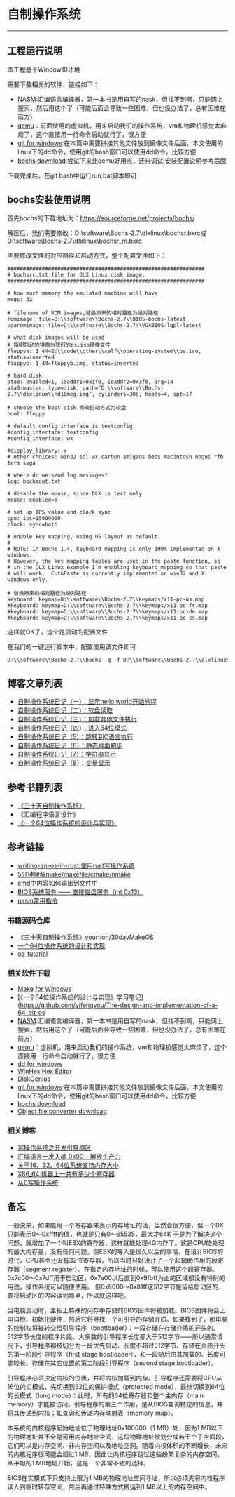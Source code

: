 # 自制操作系统
***

## 工程运行说明
本工程基于Window10环境

需要下载相关的软件，链接如下：

- [NASM](https://www.nasm.us/):汇编语言编译器，第一本书是用自写的nask，但找不到啊，只能网上搜索，然后用这个了（可能后面会导致一些困难，但也没办法了，总有困难在前方）
- [qemu](https://qemu.weilnetz.de/w64/)：前面使用的虚拟机，用来启动我们的操作系统，vm和物理机感觉太麻烦了，这个直接用一行命令启动就行了，很方便
- [git for windows](https://gitforwindows.org/):在本篇中需要拼接其他文件放到镜像文件后面，本文使用的linux下的dd命令，使用git的bash窗口可以使用dd命令，比较方便
- [bochs download](https://sourceforge.net/projects/bochs/):尝试下来比qemu好用点，还带调试,安装配置说明参考后面

下载完成后，在git bash中运行run.bat脚本即可

## bochs安装使用说明
首先bochs的下载地址为：https://sourceforge.net/projects/bochs/

解压后，我们需要修改：D:\software\Bochs-2.7\dlxlinux\bochsr.bxrc成D:\software\Bochs-2.7\dlxlinux\bochsr_m.bxrc

主要修改文件的对应路径和启动方式，整个配置文件如下：

```text
###############################################################
# bochsrc.txt file for DLX Linux disk image.
###############################################################

# how much memory the emulated machine will have
megs: 32

# filename of ROM images,替换原来的相对路径为绝对路径
romimage: file=D:\\software\\Bochs-2.7\\BIOS-bochs-latest
vgaromimage: file=D:\\software\\Bochs-2.7\\VGABIOS-lgpl-latest

# what disk images will be used 
# 指明启动的镜像为我们的os.iso镜像文件
floppya: 1_44=E:\\code\\other\\self\\operating-system\\os.iso, status=inserted
floppyb: 1_44=floppyb.img, status=inserted

# hard disk
ata0: enabled=1, ioaddr1=0x1f0, ioaddr2=0x3f0, irq=14
ata0-master: type=disk, path="D:\\software\\Bochs-2.7\\dlxlinux\\hd10meg.img", cylinders=306, heads=4, spt=17

# choose the boot disk.修改启动方式为软盘
boot: floppy

# default config interface is textconfig.
#config_interface: textconfig
#config_interface: wx

#display_library: x
# other choices: win32 sdl wx carbon amigaos beos macintosh nogui rfb term svga

# where do we send log messages?
log: bochsout.txt

# disable the mouse, since DLX is text only
mouse: enabled=0

# set up IPS value and clock sync
cpu: ips=15000000
clock: sync=both

# enable key mapping, using US layout as default.
#
# NOTE: In Bochs 1.4, keyboard mapping is only 100% implemented on X windows.
# However, the key mapping tables are used in the paste function, so 
# in the DLX Linux example I'm enabling keyboard_mapping so that paste 
# will work.  Cut&Paste is currently implemented on win32 and X windows only.

# 替换原来的相对路径为绝对路径
keyboard: keymap=D:\\software\\Bochs-2.7\\keymaps/x11-pc-us.map
#keyboard: keymap=D:\\software\\Bochs-2.7\\keymaps/x11-pc-fr.map
#keyboard: keymap=D:\\software\\Bochs-2.7\\keymaps/x11-pc-de.map
#keyboard: keymap=D:\\software\\Bochs-2.7\\keymaps/x11-pc-es.map
```

这样就OK了，这个是启动的配置文件

在我们的一键运行脚本中，配置使用该文件即可

```powershell
D:\\software\\Bochs-2.7\\bochs -q -f D:\\software\\Bochs-2.7\\dlxlinux\\bochsrc_m.bxrc
```

## 博客文章列表
- [自制操作系统日记（一）：显示hello world开始旅程](https://juejin.cn/post/7148604415652397070)
- [自制操作系统日记（二）：软盘读取](https://juejin.cn/post/7153429890220916767)
- [自制操作系统日记（三）：加载其他文件执行](https://juejin.cn/post/7154194485444870152/)
- [自制操作系统日记（四）：进入64位模式](https://juejin.cn/post/7164983773233152008)
- [自制操作系统日记（5）：跳转到C语言执行](https://juejin.cn/post/7166020982421848077)
- [自制操作系统日记（6）：静态桌面初步 ](https://juejin.cn/post/7166386608550182943)
- [自制操作系统日记（7）：字符串显示](https://juejin.cn/post/7166456684972834847/)
- [自制操作系统日记（8）：变量显示](https://juejin.cn/post/7169798349095190541)

## 参考书籍列表
- [《三十天自制操作系统》](https://github.com/yourtion/30dayMakeOS)
- 《汇编程序语言设计》
- [《一个64位操作系统的设计与实现》](https://github.com/yifengyou/The-design-and-implementation-of-a-64-bit-os)

## 参考链接
- [writing-an-os-in-rust:使用rust写操作系统](https://github.com/rustcc/writing-an-os-in-rust)
- [5分钟理解make/makefile/cmake/nmake](https://zhuanlan.zhihu.com/p/111110992)
- [cmd中内容如何输出到文件中](https://blog.csdn.net/pltang/article/details/79765256)
- [BIOS系统服务 —— 直接磁盘服务（int 0x13）](https://blog.csdn.net/cherisegege/article/details/79835737)
- [nasm常用指令](http://www.daileinote.com/computer/assembly/06)

### 书籍源码仓库
- [《三十天自制操作系统》yourtion/30dayMakeOS](https://github.com/yourtion/30dayMakeOS)
- [一个64位操作系统的设计和实现](https://github.com/yifengyou/The-design-and-implementation-of-a-64-bit-os)
- [os-tutorial](https://github.com/cfenollosa/os-tutorial)

### 相关软件下载
- [Make for Windows](https://gnuwin32.sourceforge.net/packages/make.htm)
- [《一个64位操作系统的设计与实现》学习笔记](https://github.com/yifengyou/The-design-and-implementation-of-a-64-bit-os
- [NASM](https://www.nasm.us/):汇编语言编译器，第一本书是用自写的nask，但找不到啊，只能网上搜索，然后用这个了（可能后面会导致一些困难，但也没办法了，总有困难在前方）
- [qemu](https://qemu.weilnetz.de/w64/)：虚拟机，用来启动我们的操作系统，vm和物理机感觉太麻烦了，这个直接用一行命令启动就行了，很方便
- [dd for windows](http://www.chrysocome.net/dd)
- [WinHex Hex Editor](http://www.winhex.com/winhex/hex-editor.html)
- [DiskGenius](https://www.diskgenius.cn/download.php)
- [git for windows](https://gitforwindows.org/):在本篇中需要拼接其他文件放到镜像文件后面，本文使用的linux下的dd命令，使用git的bash窗口可以使用dd命令，比较方便
- [bochs download](https://sourceforge.net/projects/bochs/)
- [Object file converter download](https://www.agner.org/optimize/#objconv)

### 相关博客
- [写操作系统之开发引导扇区](https://www.cnblogs.com/chuganghong/p/15412601.html)
- [汇编语言一发入魂 0x0C - 解放生产力](https://kviccn.github.io/posts/2020/05/%E6%B1%87%E7%BC%96%E8%AF%AD%E8%A8%80%E4%B8%80%E5%8F%91%E5%85%A5%E9%AD%82-0x0c-%E8%A7%A3%E6%94%BE%E7%94%9F%E4%BA%A7%E5%8A%9B/)
- [关于16、32、64位系统支持内存大小](https://blog.csdn.net/lolloli/article/details/121652854)
- [X86_64 机器上一共有多少个寄存器](https://www.owalle.com/2021/12/26/all-registers-x86-64/)
- [从0写操作系统](https://blog.csdn.net/jiaruitao777/category_9531991.html)

## 备忘
一般说来，如果能用一个寄存器来表示内存地址的话，当然会很方便，但一个BX只能表示0～0xffff的值，也就是只有0～65535，最大才64K
于是为了解决这个问题，就增加了一个叫EBX的寄存器，这样就能处理4G内存了。这是CPU能处理的最大内存量，没有任何问题。但EBX的导入是很久以后的事情，在设计BIOS的时代，CPU甚至还没有32位寄存器，所以当时只好设计了一个起辅助作用的段寄存器（segment register）。在指定内存地址的时候，可以使用这个段寄存器。
0x7c00～0x7dff用于启动区，0x7e00以后直到0x9fbff为止的区域都没有特别的用途，操作系统可以随便使用。
但0x8000～0x81ff这512字节是留给启动区的，要将启动区的内容读到那里，所以就这样吧。

当电脑启动时，主板上特殊的闪存中存储的BIOS固件将被加载。BIOS固件将会上电自检、初始化硬件，然后它将寻找一个可引导的存储介质。如果找到了，那电脑的控制权将被转交给引导程序（bootloader）：一段存储在存储介质的开头的、512字节长度的程序片段。大多数的引导程序长度都大于512字节——所以通常情况下，引导程序都被切分为一段优先启动、长度不超过512字节、存储在介质开头的第一阶段引导程序（first stage bootloader），和一段随后由其加载的、长度可能较长、存储在其它位置的第二阶段引导程序（second stage bootloader）。

引导程序必须决定内核的位置，并将内核加载到内存。引导程序还需要将CPU从16位的实模式，先切换到32位的保护模式（protected mode），最终切换到64位的长模式（long mode）：此时，所有的64位寄存器和整个主内存（main memory）才能被访问。引导程序的第三个作用，是从BIOS查询特定的信息，并将其传递到内核；如查询和传递内存映射表（memory map）。

本系统的内核程序起始地址位于物理地址0x100000（1 MB）处，因为1 MB以下的物理地址并不全是可用内存地址空间，这段物理地址被划分成若干个子空间段，它们可以是内存空间、非内存空间以及地址空洞。随着内核体积的不断增长，未来的内核程序很可能会超过1 MB，因此让内核程序跳过这些纷繁复杂的内存空间，从平坦的1 MB地址开始，这是一个非常不错的选择。

BIOS在实模式下只支持上限为1 MB的物理地址空间寻址，所以必须先将内核程序读入到临时转存空间，然后再通过特殊方式搬运到1 MB以上的内存空间中。
